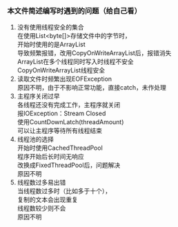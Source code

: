 ### 本文件简述编写时遇到的问题（给自己看）
1. 没有使用线程安全的集合  
在使用List<byte[]>存储文件中的字节时，  
开始时使用的是ArrayList  
导致频繁报错，改用CopyOnWriteArrayList后，报错消失  
ArrayList在多个线程同时写入时线程不安全  
CopyOnWriteArrayList线程安全  
2. 读取文件时频繁出现EOFException  
原因不明，由于不影响正常功能，直接catch，未作处理  
3. 主程序关闭过早  
各线程还没有完成工作，主程序就关闭  
报IOException：Stream Closed  
使用CountDownLatch(threadAmount)  
可以让主程序等待所有线程结束  
4. 线程池的选择  
开始时使用CachedThreadPool  
程序开始后长时间无响应  
改换成FixedThreadPool后，问题解决  
原因不明  
5. 线程数过多易出错  
当线程数过多时（比如多于十个），  
复制的文本会出现重复  
线程数较少则不会    
原因不明    
